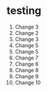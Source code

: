 # testing

1. Change 3
2. Change 2
3. Change 3
4. Change 5
5. Change 5
6. Change 7
6. Change 6
7. Change 8
8. Change 9
9. Change 10

